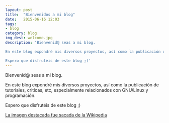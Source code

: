 ```yaml
---
layout: post
title:  "Bienvenidos a mi blog"
date:   2015-06-16 12:03
tags:
- blog
category: blog
img_dest: welcome.jpg
description: 'Bienvenid@ seas a mi blog.

En este blog expondré mis diversos proyectos, así como la publicación de tutoriales, criticas, etc, especialmente relacionados con GNU/Linux y programación.

Espero que disfrutéis de este blog ;)'
---
```

Bienvenid@ seas a mi blog.

En este blog expondré mis diversos proyectos, así como la publicación de tutoriales, criticas, etc, especialmente relacionados con GNU/Linux y programación.

Espero que disfrutéis de este blog ;)

[La imagen destacada fue sacada de la Wikipedia](https://nl.wikipedia.org/wiki/Bestand:Jurassic_Park_Entrance_Arch_at_the_Universal_Islands_of_Adventure.JPG)